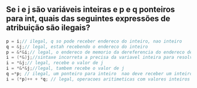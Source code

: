 ## Se i e j são variáveis inteiras e p e q ponteiros para int, quais das seguintes expressões de atribuição são ilegais?
```c
p = i;// ilegal, q so pode receber endereco do inteiro, nao inteiro
q = &j;// legal, estah recebendo o endereco do inteiro
p = &*&i;// legal, o endereco de memorio da dereferencia do endereco de i (*&i) = i
i = (*&)j;//sintaxe incorreta a precisa da variavel inteira para resolver
i = *&j;// legal, recebe o valor de j
i = *&*&j;//legal, tambem recebe o valor de j
q =*p; // ilegal, um ponteiro para inteiro  nao deve receber um inteiro
i = (*p)++ + *q; // legal, operacoes aritimeticas com valores inteiros
```